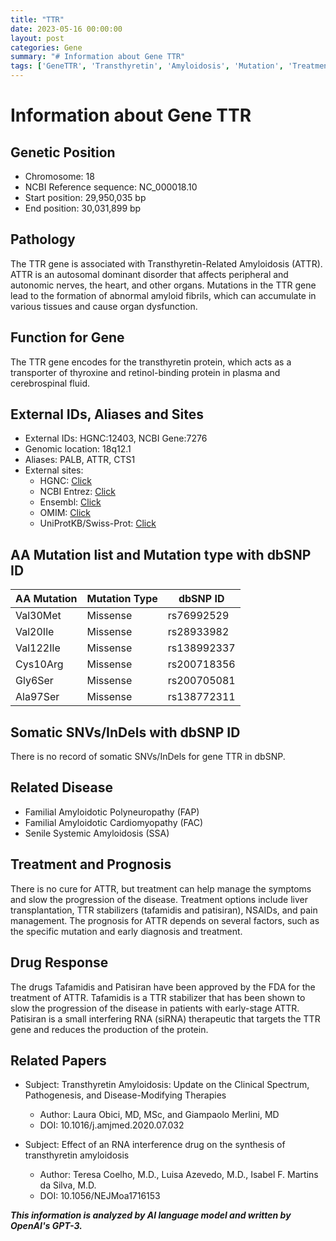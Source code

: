 ```yaml
---
title: "TTR"
date: 2023-05-16 00:00:00
layout: post
categories: Gene
summary: "# Information about Gene TTR"
tags: ['GeneTTR', 'Transthyretin', 'Amyloidosis', 'Mutation', 'Treatment', 'Prognosis', 'DrugResponse', 'ClinicalSpectrum']
---
```


# Information about Gene TTR

## Genetic Position

- Chromosome: 18
- NCBI Reference sequence: NC_000018.10
- Start position: 29,950,035 bp
- End position: 30,031,899 bp

## Pathology

The TTR gene is associated with Transthyretin-Related Amyloidosis (ATTR). ATTR is an autosomal dominant disorder that affects peripheral and autonomic nerves, the heart, and other organs. Mutations in the TTR gene lead to the formation of abnormal amyloid fibrils, which can accumulate in various tissues and cause organ dysfunction.

## Function for Gene

The TTR gene encodes for the transthyretin protein, which acts as a transporter of thyroxine and retinol-binding protein in plasma and cerebrospinal fluid.

## External IDs, Aliases and Sites

- External IDs: HGNC:12403, NCBI Gene:7276
- Genomic location: 18q12.1
- Aliases: PALB, ATTR, CTS1
- External sites: 
   - HGNC: [Click](https://www.genenames.org/data/gene-symbol-report/#!/hgnc_id/HGNC:12403)
   - NCBI Entrez: [Click](https://www.ncbi.nlm.nih.gov/gene/7276)
   - Ensembl: [Click](https://www.ensembl.org/Homo_sapiens/Gene/Summary?g=ENSG00000118271)
   - OMIM: [Click](https://www.omim.org/entry/176300)
   - UniProtKB/Swiss-Prot: [Click](https://www.uniprot.org/uniprot/P02766)

## AA Mutation list and Mutation type with dbSNP ID

| AA Mutation | Mutation Type | dbSNP ID |
| --------- | --------- | ---------- |
| Val30Met | Missense | rs76992529 |
| Val20Ile | Missense | rs28933982 |
| Val122Ile | Missense | rs138992337 |
| Cys10Arg | Missense | rs200718356 |
| Gly6Ser | Missense | rs200705081 |
| Ala97Ser | Missense | rs138772311 |

## Somatic SNVs/InDels with dbSNP ID

There is no record of somatic SNVs/InDels for gene TTR in dbSNP.

## Related Disease

- Familial Amyloidotic Polyneuropathy (FAP)
- Familial Amyloidotic Cardiomyopathy (FAC)
- Senile Systemic Amyloidosis (SSA)

## Treatment and Prognosis

There is no cure for ATTR, but treatment can help manage the symptoms and slow the progression of the disease. Treatment options include liver transplantation, TTR stabilizers (tafamidis and patisiran), NSAIDs, and pain management. The prognosis for ATTR depends on several factors, such as the specific mutation and early diagnosis and treatment.

## Drug Response

The drugs Tafamidis and Patisiran have been approved by the FDA for the treatment of ATTR. Tafamidis is a TTR stabilizer that has been shown to slow the progression of the disease in patients with early-stage ATTR. Patisiran is a small interfering RNA (siRNA) therapeutic that targets the TTR gene and reduces the production of the protein.

## Related Papers

- Subject: Transthyretin Amyloidosis: Update on the Clinical Spectrum, Pathogenesis, and Disease-Modifying Therapies
  - Author: Laura Obici, MD, MSc, and Giampaolo Merlini, MD
  - DOI: 10.1016/j.amjmed.2020.07.032

- Subject: Effect of an RNA interference drug on the synthesis of transthyretin amyloidosis
  - Author: Teresa Coelho, M.D., Luisa Azevedo, M.D., Isabel F. Martins da Silva, M.D.
  - DOI: 10.1056/NEJMoa1716153

**_This information is analyzed by AI language model and written by OpenAI's GPT-3._**